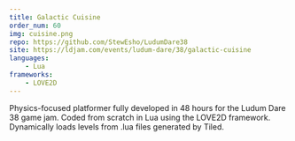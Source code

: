 ```yaml
---
title: Galactic Cuisine
order_num: 60
img: cuisine.png
repo: https://github.com/StewEsho/LudumDare38
site: https://ldjam.com/events/ludum-dare/38/galactic-cuisine
languages: 
    - Lua
frameworks: 
    - LOVE2D
---
```

Physics-focused platformer fully developed in 48 hours for the Ludum Dare 38 game jam. 
Coded from scratch in Lua using the LOVE2D framework.
Dynamically loads levels from .lua files generated by Tiled.